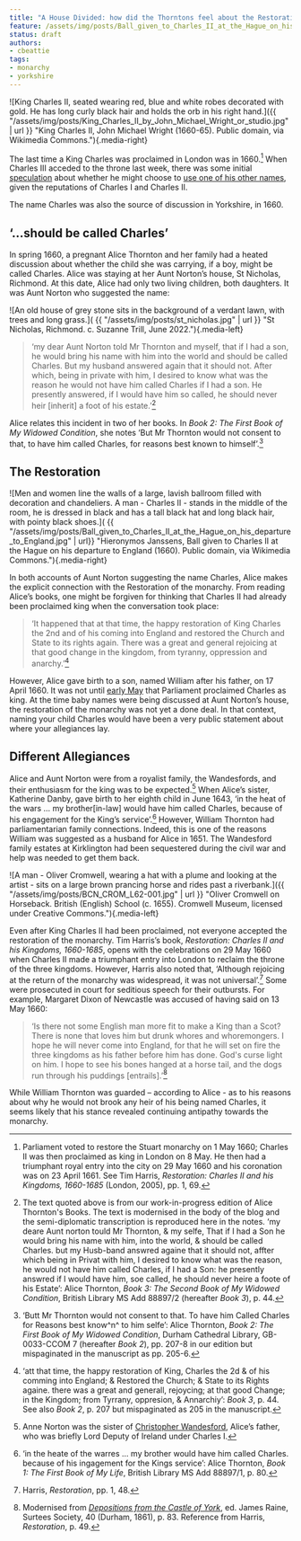 ```yaml
---
title: "A House Divided: how did the Thorntons feel about the Restoration of Charles II?"
feature: /assets/img/posts/Ball_given_to_Charles_II_at_the_Hague_on_his_departure_to_England.jpg
status: draft
authors:
- cbeattie
tags:
- monarchy
- yorkshire
---
```



![King Charles II, seated wearing red, blue and white robes decorated with gold. He has long curly black hair and holds the orb in his right hand.]({{ "/assets/img/posts/King_Charles_II_by_John_Michael_Wright_or_studio.jpg" | url }} "King Charles II, John Michael Wright (1660-65). Public domain, via Wikimedia Commons."){.media-right}

The last time a King Charles was proclaimed in London was in 1660.[^1] When Charles III acceded to the throne last week, there was some initial [speculation](https://inews.co.uk/news/king-charles-iii-name-why-monarchs-change-explained-1319520) about whether he might choose to [use one of his other names](https://www.hellomagazine.com/royalty/20220909150655/why-king-charles-iii-could-have-chosen-king-george-details/), given the reputations of Charles I and Charles II.

The name Charles was also the source of discussion in Yorkshire, in 1660.

‘...should be called Charles’
-----

In spring 1660, a pregnant Alice Thornton and her family had a heated discussion about whether the child she was carrying, if a boy, might be called Charles. Alice was staying at her Aunt Norton’s house, St Nicholas, Richmond. At this date, Alice had only two living children, both daughters. It was Aunt Norton who suggested the name:

![An old house of grey stone sits in the background of a verdant lawn, with trees and long grass.]( {{ "/assets/img/posts/st_nicholas.jpg" | url }} "St Nicholas, Richmond. c. Suzanne Trill, June 2022."){.media-left}

>‘my dear Aunt Norton told Mr Thornton and myself, that if I had a son, he would bring his name with him into the world and should be called Charles. But my husband answered again that it should not. After which, being in private with him, I desired to know what was the reason he would not have him called Charles if I had a son. He presently answered, if I would have him so called, he should never heir [inherit] a foot of his estate.’[^2]

Alice relates this incident in two of her books. In *Book 2: The First Book of My Widowed Condition*, she notes ‘But Mr Thornton would not consent to that, to have him called Charles, for reasons best known to himself’.[^3]

The Restoration
-----

![Men and women line the walls of a large, lavish ballroom filled with decoration and chandeliers. A man - Charles II - stands in the middle of the room, he is dressed in black and has a tall black hat and long black hair, with pointy black shoes.]( {{ "/assets/img/posts/Ball_given_to_Charles_II_at_the_Hague_on_his_departure_to_England.jpg" | url}} "Hieronymos Janssens, Ball given to Charles II at the Hague on his departure to England (1660). Public domain, via Wikimedia Commons."){.media-right}

In both accounts of Aunt Norton suggesting the name Charles, Alice makes the explicit connection with the Restoration of the monarchy. From reading Alice’s books, one might be forgiven for thinking that Charles II had already been proclaimed king when the conversation took place:

>‘It happened that at that time, the happy restoration of King Charles the 2nd and of his coming into England and restored the Church and State to its rights again. There was a great and general rejoicing at that good change in the kingdom, from tyranny, oppression and anarchy.’[^4]

However, Alice gave birth to a son, named William after his father, on 17 April 1660. It was not until [early May](https://thehistoryofparliament.wordpress.com/2020/05/01/towards-the-restoration-of-the-monarchy-1-8-may-1660/) that Parliament proclaimed Charles as king. At the time baby names were being discussed at Aunt Norton’s house, the restoration of the monarchy was not yet a done deal. In that context, naming your child Charles would have been a very public statement about where your allegiances lay.

Different Allegiances
---

Alice and Aunt Norton were from a royalist family, the Wandesfords, and their enthusiasm for the king was to be expected.[^5] When Alice’s sister, Katherine Danby, gave birth to her eighth child in June 1643, ‘in the heat of the wars … my brother[in-law] would have him called Charles, because of his engagement for the King’s service’.[^6] However, William Thornton had parliamentarian family connections. Indeed, this is one of the reasons William was suggested as a husband for Alice in 1651. The Wandesford family estates at Kirklington had been sequestered during the civil war and help was needed to get them back.

![A man - Oliver Cromwell, wearing a hat with a plume and looking at the artist - sits on a large brown prancing horse and rides past a riverbank.]({{ "/assets/img/posts/BCN_CROM_L62-001.jpg" | url }} "Oliver Cromwell on Horseback. British (English) School (c. 1655). Cromwell Museum, licensed under Creative Commons."){.media-left}

Even after King Charles II had been proclaimed, not everyone accepted the restoration of the monarchy. Tim Harris’s book, *Restoration: Charles II and his Kingdoms, 1660-1685*, opens with the celebrations on 29 May 1660 when Charles II made a triumphant entry into London to reclaim the throne of the three kingdoms. However, Harris also noted that, ‘Although rejoicing at the return of the monarchy was widespread, it was not universal’.[^7] Some were prosecuted in court for seditious speech for their outbursts. For example, Margaret Dixon of Newcastle was accused of having said on 13 May 1660:

>‘Is there not some English man more fit to make a King than a Scot? There is none that loves him but drunk whores and whoremongers. I hope he will never come into England, for that he will set on fire the three kingdoms as his father before him has done. God's curse light on him. I hope to see his bones hanged at a horse tail, and the dogs run through his puddings [entrails].’[^8]

While William Thornton was guarded – according to Alice - as to his reasons about why he would not brook any heir of his being named Charles, it seems likely that his stance revealed continuing antipathy towards the monarchy.


[^1]: Parliament voted to restore the Stuart monarchy on 1 May 1660; Charles II was then proclaimed as king in London on 8 May. He then had a triumphant royal entry into the city on 29 May 1660 and his coronation was on 23 April 1661. See Tim Harris, *Restoration: Charles II and his Kingdoms, 1660-1685* (London, 2005), pp. 1, 69.

[^2]: The text quoted above is from our work-in-progress edition of Alice Thornton's Books. The text is modernised in the body of the blog and the semi-diplomatic transcription is reproduced here in the notes. ‘my deare Aunt norton tould Mr Thornton, & my selfe, That if I had a Son he would bring his name with him, into the world, & should be called Charles. but my Husb-band answred againe that it should not, affter which being in Privat with him, I desired to know what was the reason, he would not have him called Charles, if I had a Son: he presently answred if I would have him, soe called, he should never heire a foote of his Estate’: Alice Thornton, *Book 3: The Second Book of My Widowed Condition*, British Library MS Add 88897/2 (hereafter *Book 3*), p. 44.

[^3]: ‘Butt Mr Thornton would not consent to that. To have him Called Charles for Reasons best know^n^ to him selfe’: Alice Thornton, *Book 2: The First Book of My Widowed Condition*, Durham Cathedral Library, GB-0033-CCOM 7 (hereafter *Book 2*), pp. 207-8 in our edition but mispaginated in the manuscript as pp. 205-6.

[^4]: ‘att that time, the happy restoration of King, Charles the 2d & of his comming into England; & Restored the Church; & State to its Rights againe. there was a great and generall, rejoycing; at that good Change; in the Kingdom; from Tyrrany, oppresion, & Annarchiy’: *Book 3*, p. 44. See also *Book 2*, p. 207 but mispaginated as 205 in the manuscript.

[^5]: Anne Norton was the sister of [Christopher Wandesford](https://www.historyofparliamentonline.org/volume/1604-1629/member/wandesford-christopher-1592-1640), Alice’s father, who was briefly Lord Deputy of Ireland under Charles I.

[^6]:	‘in the heate of the warres ... my brother would have him called Charles. because of his ingagement for the Kings service’: Alice Thornton, *Book 1: The First Book of My Life*, British Library MS Add 88897/1, p. 80.

[^7]: Harris, *Restoration*, pp. 1, 48.

[^8]:	Modernised from *[Depositions from the Castle of York](https://archive.org/stream/depositionsfromc00grea/depositionsfromc00grea_djvu.txt)*, ed. James Raine, Surtees Society, 40 (Durham, 1861), p. 83. Reference from Harris, *Restoration*, p. 49.
